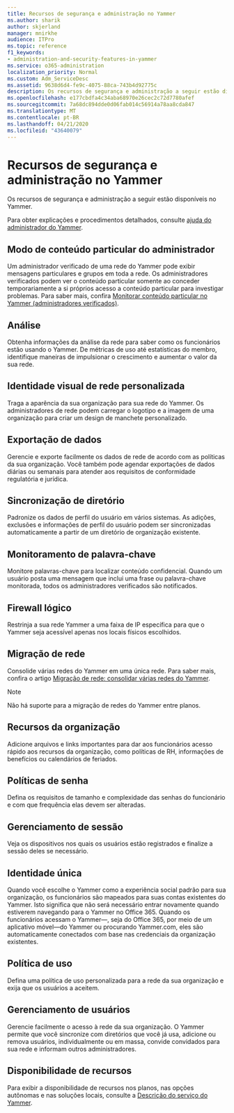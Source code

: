 ```yaml
---
title: Recursos de segurança e administração no Yammer
ms.author: sharik
author: skjerland
manager: mnirkhe
audience: ITPro
ms.topic: reference
f1_keywords:
- administration-and-security-features-in-yammer
ms.service: o365-administration
localization_priority: Normal
ms.custom: Adm_ServiceDesc
ms.assetid: 9638d6d4-fe9c-4075-88ca-743b4d92775c
description: Os recursos de segurança e administração a seguir estão disponíveis no Yammer.
ms.openlocfilehash: e177cbdfa4c34aba68970e26cec2c72d7780afef
ms.sourcegitcommit: 7a68dc894dde0d06fab014c56914a78aa8cda847
ms.translationtype: MT
ms.contentlocale: pt-BR
ms.lasthandoff: 04/21/2020
ms.locfileid: "43640079"
---
```

# <a name="administration-and-security-features-in-yammer"></a>Recursos de segurança e administração no Yammer

Os recursos de segurança e administração a seguir estão disponíveis no Yammer.
  
Para obter explicações e procedimentos detalhados, consulte [ajuda do administrador do Yammer](https://go.microsoft.com/fwlink/?LinkId=869688).

## <a name="admin-private-content-mode"></a>Modo de conteúdo particular do administrador

Um administrador verificado de uma rede do Yammer pode exibir mensagens particulares e grupos em toda a rede. Os administradores verificados podem ver o conteúdo particular somente ao conceder temporariamente a si próprios acesso a conteúdo particular para investigar problemas. Para saber mais, confira [Monitorar conteúdo particular no Yammer (administradores verificados)](https://go.microsoft.com/fwlink/?LinkId=627479).

## <a name="analytics"></a>Análise

Obtenha informações da análise da rede para saber como os funcionários estão usando o Yammer. De métricas de uso até estatísticas do membro, identifique maneiras de impulsionar o crescimento e aumentar o valor da sua rede.

## <a name="custom-network-branding"></a>Identidade visual de rede personalizada

Traga a aparência da sua organização para sua rede do Yammer. Os administradores de rede podem carregar o logotipo e a imagem de uma organização para criar um design de manchete personalizado.

## <a name="data-export"></a>Exportação de dados

Gerencie e exporte facilmente os dados de rede de acordo com as políticas da sua organização. Você também pode agendar exportações de dados diárias ou semanais para atender aos requisitos de conformidade regulatória e jurídica.
  
## <a name="directory-synchronization"></a>Sincronização de diretório

Padronize os dados de perfil do usuário em vários sistemas. As adições, exclusões e informações de perfil do usuário podem ser sincronizadas automaticamente a partir de um diretório de organização existente.

## <a name="keyword-monitoring"></a>Monitoramento de palavra-chave

Monitore palavras-chave para localizar conteúdo confidencial. Quando um usuário posta uma mensagem que inclui uma frase ou palavra-chave monitorada, todos os administradores verificados são notificados.

## <a name="logical-firewall"></a>Firewall lógico

Restrinja a sua rede Yammer a uma faixa de IP específica para que o Yammer seja acessível apenas nos locais físicos escolhidos.

## <a name="network-migration"></a>Migração de rede

Consolide várias redes do Yammer em uma única rede. Para saber mais, confira o artigo [Migração de rede: consolidar várias redes do Yammer](https://go.microsoft.com/fwlink/?LinkID=617488).
  
> [!NOTE]
> Não há suporte para a migração de redes do Yammer entre planos. 

## <a name="organization-resources"></a>Recursos da organização

Adicione arquivos e links importantes para dar aos funcionários acesso rápido aos recursos da organização, como políticas de RH, informações de benefícios ou calendários de feriados.
  
## <a name="password-policies"></a>Políticas de senha

Defina os requisitos de tamanho e complexidade das senhas do funcionário e com que frequência elas devem ser alteradas.
  
## <a name="session-management"></a>Gerenciamento de sessão

Veja os dispositivos nos quais os usuários estão registrados e finalize a sessão deles se necessário.

## <a name="single-identity"></a>Identidade única

Quando você escolhe o Yammer como a experiência social padrão para sua organização, os funcionários são mapeados para suas contas existentes do Yammer. Isto significa que não será necessário entrar novamente quando estiverem navegando para o Yammer no Office 365. Quando os funcionários acessam o Yammer&mdash;, seja do Office 365, por meio de um aplicativo móvel&mdash;do Yammer ou procurando Yammer.com, eles são automaticamente conectados com base nas credenciais da organização existentes.

## <a name="usage-policy"></a>Política de uso

Defina uma política de uso personalizada para a rede da sua organização e exija que os usuários a aceitem.

## <a name="user-management"></a>Gerenciamento de usuários

Gerencie facilmente o acesso à rede da sua organização. O Yammer permite que você sincronize com diretórios que você já usa, adicione ou remova usuários, individualmente ou em massa, convide convidados para sua rede e informam outros administradores.

## <a name="feature-availability"></a>Disponibilidade de recursos

Para exibir a disponibilidade de recursos nos planos, nas opções autônomas e nas soluções locais, consulte a [Descrição do serviço do Yammer](yammer-service-description.md).
  

